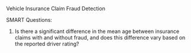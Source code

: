 Vehicle Insurance Claim Fraud Detection


SMART Questions:

1. Is there a significant difference in the mean age between insurance claims with and without fraud, and does this difference vary based on the reported driver rating?
